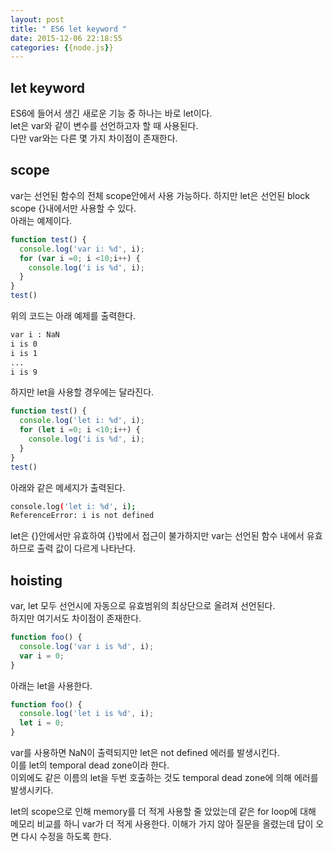 ```yaml
---
layout: post
title: " ES6 let keyword "
date: 2015-12-06 22:18:55
categories: {{node.js}}
---
```


## let keyword
ES6에 들어서 생긴 새로운 기능 중 하나는 바로 let이다.  
let은 var와 같이 변수를 선언하고자 할 때 사용된다.  
다만 var와는 다른 몇 가지 차이점이 존재한다.  

## scope
var는 선언된 함수의 전체 scope안에서 사용 가능하다. 하지만 let은 선언된 block scope {}내에서만 사용할 수 있다.  
아래는 예제이다.  

```javascript
function test() {
  console.log('var i: %d', i);
  for (var i =0; i <10;i++) {
    console.log('i is %d', i);
  }
}
test()
``` 

위의 코드는 아래 예제를 출력한다.  

```bash
var i : NaN
i is 0
i is 1
...
i is 9
```  

하지만 let을 사용할 경우에는 달라진다.  

```javascript
function test() {
  console.log('let i: %d', i);
  for (let i =0; i <10;i++) {
    console.log('i is %d', i);
  }
}
test()
``` 

아래와 같은 메세지가 출력된다.  

```bash
console.log('let i: %d', i);
ReferenceError: i is not defined
```

let은 {}안에서만 유효하여 {}밖에서 접근이 불가하지만 var는 선언된 함수 내에서 유효하므로 출력 값이 다르게 나타난다.  

## hoisting  
var, let 모두 선언시에 자동으로 유효범위의 최상단으로 올려져 선언된다.  
하지만 여기서도 차이점이 존재한다.  

```javascript
function foo() {
  console.log('var i is %d', i);
  var i = 0;
}
```  

아래는 let을 사용한다.   

```javascript
function foo() {
  console.log('let i is %d', i);
  let i = 0;
}
```

var를 사용하면 NaN이 출력되지만 let은 not defined 에러를 발생시킨다.  
이를 let의 temporal dead zone이라 한다.  
이외에도 같은 이름의 let을 두번 호출하는 것도 temporal dead zone에 의해 에러를 발생시키다.


let의 scope으로 인해 memory를 더 적게 사용할 줄 았았는데 같은 for loop에 대해 메모리 비교를 하니 var가 더 적게 사용한다.  이해가 가지 않아 질문을 올렸는데 답이 오면 다시 수정을 하도록 한다. 
